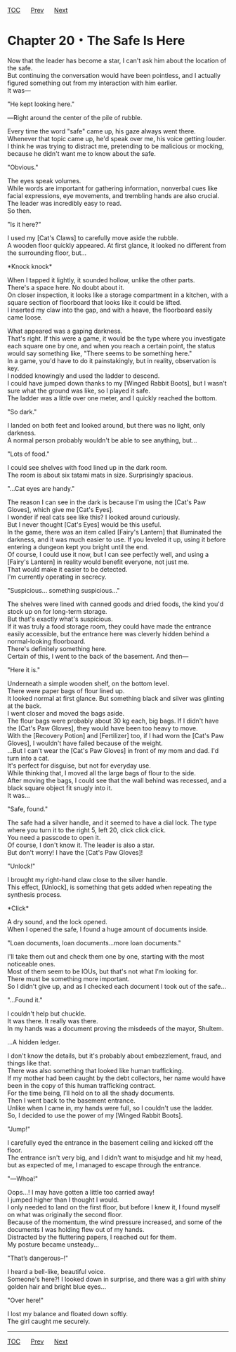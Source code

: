 [TOC](../readme.md)&nbsp;&nbsp;&nbsp;&nbsp;&nbsp;&nbsp;[Prev](Section_0019.md)&nbsp;&nbsp;&nbsp;&nbsp;&nbsp;&nbsp;[Next](Section_0021.md)



# Chapter 20・The Safe Is Here

Now that the leader has become a star, I can't ask him about the
location of the safe.  
But continuing the conversation would have been pointless, and I
actually figured something out from my interaction with him earlier.  
It was―  
  
"He kept looking here."  
  
―Right around the center of the pile of rubble.  
  
Every time the word "safe" came up, his gaze always went there.  
Whenever that topic came up, he'd speak over me, his voice getting
louder.  
I think he was trying to distract me, pretending to be malicious or
mocking, because he didn't want me to know about the safe.  
  
"Obvious."  
  
The eyes speak volumes.  
While words are important for gathering information, nonverbal cues like
facial expressions, eye movements, and trembling hands are also crucial.
The leader was incredibly easy to read.  
So then.  
  
"Is it here?"  
  
I used my \[Cat's Claws\] to carefully move aside the rubble.  
A wooden floor quickly appeared. At first glance, it looked no different
from the surrounding floor, but...  
  
\*Knock knock\*  
  
When I tapped it lightly, it sounded hollow, unlike the other parts.  
There's a space here. No doubt about it.  
On closer inspection, it looks like a storage compartment in a kitchen,
with a square section of floorboard that looks like it could be
lifted.  
I inserted my claw into the gap, and with a heave, the floorboard easily
came loose.  
  
What appeared was a gaping darkness.  
That's right. If this were a game, it would be the type where you
investigate each square one by one, and when you reach a certain point,
the status would say something like, "There seems to be something
here."  
In a game, you'd have to do it painstakingly, but in reality,
observation is key.  
I nodded knowingly and used the ladder to descend.  
I could have jumped down thanks to my \[Winged Rabbit Boots\], but I
wasn't sure what the ground was like, so I played it safe.  
The ladder was a little over one meter, and I quickly reached the
bottom.  
  
"So dark."  
  
I landed on both feet and looked around, but there was no light, only
darkness.  
A normal person probably wouldn't be able to see anything, but...  
  
"Lots of food."  
  
I could see shelves with food lined up in the dark room.  
The room is about six tatami mats in size. Surprisingly spacious.  
  
"...Cat eyes are handy."  
  
The reason I can see in the dark is because I'm using the \[Cat's Paw
Gloves\], which give me \[Cat's Eyes\].  
I wonder if real cats see like this? I looked around curiously.  
But I never thought \[Cat's Eyes\] would be this useful.  
In the game, there was an item called \[Fairy's Lantern\] that
illuminated the darkness, and it was much easier to use. If you leveled
it up, using it before entering a dungeon kept you bright until the
end.  
Of course, I could use it now, but I can see perfectly well, and using a
\[Fairy's Lantern\] in reality would benefit everyone, not just me.  
That would make it easier to be detected.  
I'm currently operating in secrecy.  
  
"Suspicious... something suspicious..."  
  
The shelves were lined with canned goods and dried foods, the kind you'd
stock up on for long-term storage.  
But that's exactly what's suspicious.  
If it was truly a food storage room, they could have made the entrance
easily accessible, but the entrance here was cleverly hidden behind a
normal-looking floorboard.  
There's definitely something here.  
Certain of this, I went to the back of the basement. And then―  
  
"Here it is."  
  
Underneath a simple wooden shelf, on the bottom level.  
There were paper bags of flour lined up.  
It looked normal at first glance. But something black and silver was
glinting at the back.  
I went closer and moved the bags aside.  
The flour bags were probably about 30 kg each, big bags. If I didn't
have the \[Cat's Paw Gloves\], they would have been too heavy to move.  
With the \[Recovery Potion\] and \[Fertilizer\] too, if I had worn the
\[Cat's Paw Gloves\], I wouldn't have failed because of the weight.  
...But I can't wear the \[Cat's Paw Gloves\] in front of my mom and dad.
I'd turn into a cat.  
It's perfect for disguise, but not for everyday use.  
While thinking that, I moved all the large bags of flour to the side.  
After moving the bags, I could see that the wall behind was recessed,
and a black square object fit snugly into it.  
It was...  
  
"Safe, found."  
  
The safe had a silver handle, and it seemed to have a dial lock. The
type where you turn it to the right 5, left 20, click click click.  
You need a passcode to open it.  
Of course, I don't know it. The leader is also a star.  
But don't worry! I have the \[Cat's Paw Gloves\]!  
  
"Unlock!"  
  
I brought my right-hand claw close to the silver handle.  
This effect, \[Unlock\], is something that gets added when repeating the
synthesis process.  
  
\*Click\*  
  
A dry sound, and the lock opened.  
When I opened the safe, I found a huge amount of documents inside.  
  
"Loan documents, loan documents...more loan documents."  
  
I'll take them out and check them one by one, starting with the most
noticeable ones.  
Most of them seem to be IOUs, but that's not what I’m looking for.  
There must be something more important.  
So I didn't give up, and as I checked each document I took out of the
safe...  
  
"...Found it."  
  
I couldn't help but chuckle.  
It was there. It really was there.  
In my hands was a document proving the misdeeds of the mayor, Shultem.  
  
...A hidden ledger.  
  
I don't know the details, but it's probably about embezzlement, fraud,
and things like that.  
There was also something that looked like human trafficking.  
If my mother had been caught by the debt collectors, her name would have
been in the copy of this human trafficking contract.  
For the time being, I’ll hold on to all the shady documents.  
Then I went back to the basement entrance.  
Unlike when I came in, my hands were full, so I couldn't use the
ladder.  
So, I decided to use the power of my \[Winged Rabbit Boots\].  
  
"Jump!"  
  
I carefully eyed the entrance in the basement ceiling and kicked off the
floor.  
The entrance isn't very big, and I didn't want to misjudge and hit my
head, but as expected of me, I managed to escape through the entrance.  
  
"―Whoa!"  
  
Oops…! I may have gotten a little too carried away!  
I jumped higher than I thought I would.  
I only needed to land on the first floor, but before I knew it, I found
myself on what was originally the second floor.  
Because of the momentum, the wind pressure increased, and some of the
documents I was holding flew out of my hands.  
Distracted by the fluttering papers, I reached out for them.  
My posture became unsteady...  
  
"That’s dangerous–!"  
  
I heard a bell-like, beautiful voice.  
Someone's here?! I looked down in surprise, and there was a girl with
shiny golden hair and bright blue eyes...  
  
"Over here!"  
  
I lost my balance and floated down softly.  
The girl caught me securely.  
  
  
  


---
[TOC](../readme.md)&nbsp;&nbsp;&nbsp;&nbsp;&nbsp;&nbsp;[Prev](Section_0019.md)&nbsp;&nbsp;&nbsp;&nbsp;&nbsp;&nbsp;[Next](Section_0021.md)

